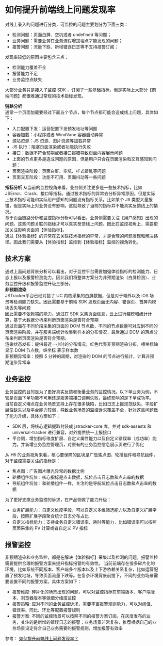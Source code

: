 # 如何提升前端线上问题发现率
对线上录入的问题进行分类，可监控的问题主要划分为下面三类：  
- 检测问题：页面白屏、空坑或者 undefined 等问题；
- 业务问题：需要业务在业务流程增加埋点才能发现的问题；
- 报警问题：流量下跌、新增错误日志等不支持报警订阅；

发现率较低的原因主要包含三点：
- 检测能力覆盖不全
- 报警能力不足
- 业务监控点缺失

大部分业务只是接入了监控 SDK ，订阅了一些基础指标，但是实际上大部分【前端问题】都很难通过常规的技术指标发现。  

**链路分析**  
通常一个页面加载要经过下面五个节点，每个节点都可能会造成线上问题，具体如下：  
- 入口配置下发：运营配置下发预发地址等问题
- 容器加载：小程序或者 WindVane 容器启动异常
- 源站资源：JS 资源、图片资源等加载异常
- JS 执行：阻塞页面渲染或者功能执行失败
- 接口：数据不符合预期或者接口报错导致页面内容展示问题
- 上面的节点更多是造成问题的原因，但是用户只会在页面渲染和交互感知到问题：
- 页面渲染阶段：页面白屏、空坑、样式错乱等问题
- 页面交互阶段：功能不可用、页面抖动等一些问题

**指标分析**
从当前的监控视角来看，业务侧关注更多是一些技术指标，比如 JSError、Crash、接口等指标。通过技术指标的异常去分析异常原因。但是实际上技术指标可能和实际用户感知的问题没有指标关系，比如某个 JS 类型大量报错，但是实际上对业务没有影响，这就导致了当前的指标并不能真实反馈线上的情况。  
基于页面链路分析和监控指标分析可以看出，业务侧需要关注【用户感知】出现的问题，这些问题关联的指标才可以真实反馈线上问题。因此在监控视角上，需要更加关注影响页面的【体验指标】。  
通过【体验指标】的异常在去关联技术指标的异常，才是合理的问题发现和解决路径。因此我们需要从【体验指标】监控到【体验指标】监控的视角转化。

## 技术方案
通过上面问题背景分析可以看出，对于监控平台需要加强体验指标的检测能力、日志上报以及报警检测能力。因此我们将整体方案分为非预期渲染（白屏检测）、业务监控升级和报警监控升级三部分。  
**非预期渲染**  
JSTracker平台已经对接了 UC 内核采集的白屏数据，但是对于端外以及 iOS 场景等检测能力缺失。因此需要基于前端 SDK 发现页面无内容、错误页、首屏内模块丢失等问题    
因此需要不依赖端的能力，通过在 SDK 采集页面信息，云上进行建模和统计计算，基于大数据分析来判断页面渲染是否符合预期  
通过页面在不同阶段采集的页面的 DOM 节点数，不同的节点数量可对应到不同的页面渲染阶段，并在服务端统计收集到样本的分布情况，最后通过 DOM 的落点分布来判断页面渲染是否符合预期。  
渲染状态发布：提供最近一小时的分布情况，红色代表非预期渲染分布，横坐标轴显示 DOM 节点数，纵坐标 表示样本数  
非预期异常率：按照 5 分钟的周期，对渲染的 DOM 的节点进行统计，计算非预期渲染异常率  
## 业务监控
业务监控的目的是为了更好真实反馈和衡量业务的监控情况。以下单业务为例，不管是页面下单功能不可用还是服务端接口调用失败，最终影响的是下单成功率。  
当前自定义埋点在业务场景支持上存在很多缺陷，比如日志上报规范缺失、字段扩展性缺失以及平台能力较弱，导致业务场景的监控诉求覆盖不全，针对这些问题做了能力升级，具体方案如下：  
- SDK 层，将核心逻辑提取封装成 jstracker-core 库，并对 sdk-assests 和 universal-tracker 进行兼容，对外提供统一上报接口
- 平台侧，增加指标维度扩展、自定义属性能力以及自定义错误率（成功率）能力。并新增业务监控管理页，对原有的业务监控信息展示页进行了优化
  
从 H5 的业务视角来看，核心要保障的区块是广告焦点图、轮播组件和导航组件，对于监控需要关注的指标是：  
- 焦点图：广告图片曝光异常的数据比例
- 轮播组件坑位：核心指标是点击数据，坑位点击日志数和点击率的数据
- 导航组件坑位：和轮播组件一样，关注的是导航坑位点击日志数和点击率的数据

为了更好支撑业务监控的诉求，在产品侧做了能力升级：  
- 业务扩展能力：自定义维度字段，可以自定义多维筛选能力以及自定义扩展字段，按照扩展字段聚合统计日志分布占比
- 自定义指标能力：支持业务自定义错误率、耗时等能力，比如错误率可以按照页面采集的 PV 计算或者自定义 PV 指标

## 报警监控
非预期渲染和业务监控，都是在解决【体验指标】采集以及检测的问题。报警监控需要提供合理的报警方案来提升指标报警的有效性。
当前前端存在很多碎片化的环境，比如系统不同版本、客户端多个版本以及上下游依赖关系复杂，比如运营配置了预发地址，导致页面流量下跌等。在复杂环境背景前提下，不同的业务场景需要设置不同的报警方案。具体方案如下：  
- 报警维度: 碎片化的场景出现的问题，可以对监控指标在前端版本、客户端版本、浏览器版本等做细分维度监控
- 报警策略: 应对不同的业务监控诉求，需要丰富报警规则能力，可以对阈值、错误率、同比、环比等配置报警规则
- 报警方案: 不同的监控场景可以按照不同的报警方案订阅。在灰度发布的业务，关注的是新增的错误日志的报警；业务场景非常复杂，推荐根据自己的业务场景设定符合自己业务需要的报警规则，增加报警有效率






参考：
[如何提升前端线上问题发现率？](https://mp.weixin.qq.com/s/GFkC6P_2F0LMNGngvSKOsg)